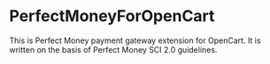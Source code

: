 # PerfectMoneyForOpenCart
This is Perfect Money payment gateway extension for OpenCart. It is written on the basis of Perfect Money SCI 2.0 guidelines. 
